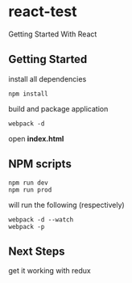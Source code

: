 # react-test
Getting Started With React

## Getting Started
install all dependencies 
```
npm install
```
build and package application
```
webpack -d
```
open **index.html**
## NPM scripts
```
npm run dev
npm run prod
```
will run the following (respectively)
```
webpack -d --watch
webpack -p
```
## Next Steps
get it working with redux
